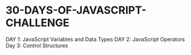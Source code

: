 # 30-DAYS-OF-JAVASCRIPT-CHALLENGE

DAY 1: JavaScript Variables and Data Types
DAY 2: JavaScript Operators
Day 3: Control Structures
